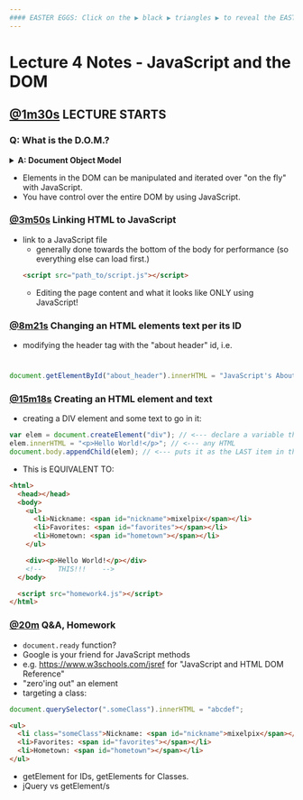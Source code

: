 ```yaml
---
#### EASTER EGGS: Click on the ▶︎ black ▶︎ triangles ▶︎ to reveal the EASTER EGGS!
---
```


# Lecture 4 Notes - JavaScript and the DOM

## [@1m30s](https://youtu.be/GBNtL_51l5A?t=1m30s) LECTURE STARTS

### **Q: What is the D.O.M.?**

<details><summary><strong>A: Document Object Model</strong></summary><p>

![Document Object Model](https://upload.wikimedia.org/wikipedia/commons/thumb/5/5a/DOM-model.svg/1200px-DOM-model.svg.png)

</p></details>

- Elements in the DOM can be manipulated and iterated over "on the fly" with JavaScript.
- You have control over the entire DOM by using JavaScript.

### [@3m50s](https://youtu.be/GBNtL_51l5A?t=3m50s) Linking HTML to JavaScript

- link to a JavaScript file
  - generally done towards the bottom of the body for performance (so everything else can load first.)
  ```html
  <script src="path_to/script.js"></script>
  ```
  - Editing the page content and what it looks like ONLY using JavaScript!

### [@8m21s](https://youtu.be/GBNtL_51l5A?t=8m21s) Changing an HTML elements text per its ID

- modifying the header tag with the "about header" id, i.e. <h1 id="about_me">

```js
document.getElementById("about_header").innerHTML = "JavaScript's About Me";
```

### [@15m18s](https://youtu.be/GBNtL_51l5A?t=15m18s) Creating an HTML element and text

- creating a DIV element and some text to go in it:

```js
var elem = document.createElement("div"); // <--- declare a variable that gets an element named DIV
elem.innerHTML = "<p>Hello World!</p>"; // <--- any HTML
document.body.appendChild(elem); // <--- puts it as the LAST item in the BODY container
```

- This is EQUIVALENT TO:

```html
<html>
  <head></head>
  <body>
    <ul>
      <li>Nickname: <span id="nickname">mixelpix</span></li>
      <li>Favorites: <span id="favorites"></span></li>
      <li>Hometown: <span id="hometown"></span></li>
    </ul>

    <div><p>Hello World!</p></div>
    <!--    THIS!!!    -->
  </body>

  <script src="homework4.js"></script>
</html>
```

### [@20m](https://youtu.be/GBNtL_51l5A?t=20m) Q&A, Homework

- `document.ready` function?
- Google is your friend for JavaScript methods
- e.g. https://www.w3schools.com/jsref for "JavaScript and HTML DOM Reference"
- "zero'ing out" an element
- targeting a class:

```js
document.querySelector(".someClass").innerHTML = "abcdef";
```

```html
<ul>
  <li class="someClass">Nickname: <span id="nickname">mixelpix</span></li>
  <li>Favorites: <span id="favorites"></span></li>
  <li>Hometown: <span id="hometown"></span></li>
</ul>
```

- getElement for IDs, getElements for Classes.
- jQuery vs getElement/s
